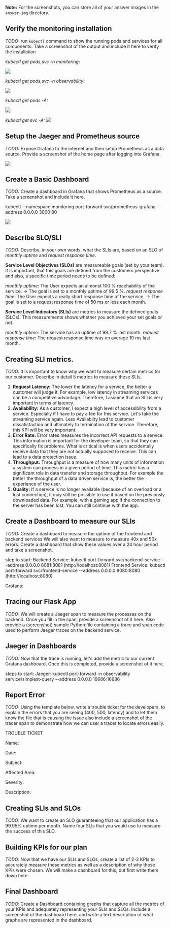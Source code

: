 **Note:** For the screenshots, you can store all of your answer images in the `answer-img` directory.

## Verify the monitoring installation

*TODO:* run `kubectl` command to show the running pods and services for all components. Take a screenshot of the output and include it here to verify the installation

*kubectl get pods,svc -n monitoring:*

<img src="https://github.com/MattRo74/observability/blob/main/answer-img/kubect_get_pods_svs_monitoring.png">

*kubectl get pods,svc -n observability:*

<img src="https://github.com/MattRo74/observability/blob/main/answer-img/kubect_get_pods_svs_observability.png">

*kubectl get pods -A:*

<img src="https://github.com/MattRo74/observability/blob/main/answer-img/kubectl_get_pods_A.png">

*kubectl get svc -A:*
<img src="https://github.com/MattRo74/observability/blob/main/answer-img/kubectl_get_svc_A.png">


## Setup the Jaeger and Prometheus source
*TODO:* Expose Grafana to the internet and then setup Prometheus as a data source. Provide a screenshot of the home page after logging into Grafana.

<img src="https://github.com/MattRo74/observability/blob/main/answer-img/grafana_homepage.png">
	
## Create a Basic Dashboard
*TODO:* Create a dashboard in Grafana that shows Prometheus as a source. Take a screenshot and include it here.

kubectl --namespace monitoring port-forward svc/prometheus-grafana --address 0.0.0.0 3000:80


<img src="https://github.com/MattRo74/observability/blob/main/answer-img/basic_dashboard.png">

## Describe SLO/SLI
*TODO:* Describe, in your own words, what the SLIs are, based on an SLO of *monthly uptime* and *request response time*.

**Service Level Objectives (SLOs)** are measureable goals (set by your team). It is important, that this goals are defined from the customers perspective and also, a specific time period needs to be defined:

*monthly uptime*: The User expects an almonst 100 % reachability of the service.
-> The goal is set to a monthly uptime of 99.5 %.
*request response time*: The User expects a really short response time of the service. 
-> The goal is set to a request response time of 50 ms or less each month.

**Service Level Indicators (SLIs)** are metrics to measure the defined goals (SLOs). This measurements shows whether you achieved your set goals or not.

*monthly uptime*: The service has an uptime of 99.7 % last month.
*request response time*: The request response time was on average 10 ms last month.


## Creating SLI metrics.
*TODO:* It is important to know why we want to measure certain metrics for our customer. Describe in detail 5 metrics to measure these SLIs. 


  1. **Request Latency:** The lower the latency for a service, the better a customer will judge it. For example, low latency in streaming services can be a competitive advantage. Therefore, I assume that an SLI is very important in terms of latency.
  2. **Availability:** As a customer, I expect a high level of accessibility from a service. Especially if I have to pay a fee for this service. Let's take the streaming service again. Less Availabilty lead to customer dissatisfaction and ultimately to termination of the service. Therefore, this KPI will be very important.
  3. **Error Rate:** Error rates measures the incorrect API requests to a service. This information is important for the developer team, so that they can specifically fix problems. What is critical is when users accidentally receive data that they are not actually supposed to receive. This can lead to a data protection issue.
  4. **Throughput:** Throughput is a measure of how many units of information a system can process in a given period of time. This metric has a significant role in data transfer and storage throughput. For example the better the throughput of a data driven service is, the better the experience of the user.
  5. **Quality:** If a service is no longer available (because of an overload or a lost connection), it may still be possible to use it based on the previously downloaded data. For example, with a gaming app if the connection to the server has been lost. You can still continue with the app.


## Create a Dashboard to measure our SLIs
*TODO:* Create a dashboard to measure the uptime of the frontend and backend services We will also want to measure to measure 40x and 50x errors. Create a dashboard that show these values over a 24 hour period and take a screenshot.

step to start:
Backend Service:  kubectl port-forward svc/backend-service --address 0.0.0.0 8081:8081 (http://localhost:8081)
Frontend Service: kubectl port-forward svc/frontend-service --address 0.0.0.0 8080:8080 (http://localhost:8080)

Grafana: 


## Tracing our Flask App
*TODO:*  We will create a Jaeger span to measure the processes on the backend. Once you fill in the span, provide a screenshot of it here. Also provide a (screenshot) sample Python file containing a trace and span code used to perform Jaeger traces on the backend service.

## Jaeger in Dashboards
*TODO:* Now that the trace is running, let's add the metric to our current Grafana dashboard. Once this is completed, provide a screenshot of it here.

steps to start:
Jaeger: kubectl port-forward -n observability  service/simplest-query --address 0.0.0.0 16686:16686


## Report Error
*TODO:* Using the template below, write a trouble ticket for the developers, to explain the errors that you are seeing (400, 500, latency) and to let them know the file that is causing the issue also include a screenshot of the tracer span to demonstrate how we can user a tracer to locate errors easily.

TROUBLE TICKET

Name:

Date:

Subject:

Affected Area:

Severity:

Description:


## Creating SLIs and SLOs
*TODO:* We want to create an SLO guaranteeing that our application has a 99.95% uptime per month. Name four SLIs that you would use to measure the success of this SLO.

## Building KPIs for our plan
*TODO*: Now that we have our SLIs and SLOs, create a list of 2-3 KPIs to accurately measure these metrics as well as a description of why those KPIs were chosen. We will make a dashboard for this, but first write them down here.

## Final Dashboard
*TODO*: Create a Dashboard containing graphs that capture all the metrics of your KPIs and adequately representing your SLIs and SLOs. Include a screenshot of the dashboard here, and write a text description of what graphs are represented in the dashboard.  
